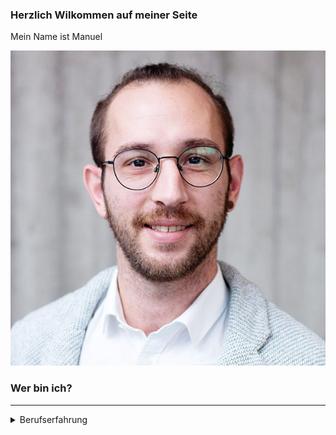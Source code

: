 ### Herzlich Wilkommen auf meiner Seite

Mein Name ist Manuel

![This is an image](1620108214591.jpg)

### Wer bin ich?

-------
<details><summary>Berufserfahrung</summary><blockquote><p>
    <details>
    <summary>Manager IT & Kommunikation, Sodecia Automotive Saarlouis GmbH </summary>
    <p>
    
    * Mitarbeiterverantwortung 
    * Projektmanagement für SAP Implementierung
        * Statusmeetings und Reporting
        * Koordination und Abstimmung mit Stakeholdern und Fachbereichen
        * Kooperation mit Beratungsunternehmen
    * Support der Key & End User
        * Workshops, Training und Feedbackrunden
    * Stammdatenmanagement
    * Ansprechpartner für Industie 4.0
    </p>    
    </details>
-------   
<details>
<summary>Business Consultant Manufacturing & Automotive, Scheer GmbH </summary>
<p>
    
* SAP PEO und Stammdatenmanagement
* Systemkonfiguration und Anwendung SAP Manufacturing for Production Engineering & Operations
* Digitalisierung in der Produktion
* Umsetzungsstategie für Product Lifecycle Management im Engineering
    * Stücklistentransformation DBOM-EBOM-MBOM
    * Kollaborationsstrategie für den gesamten Wertschöpfungsprozess
    * Produktionsentwicklungsprozess  
* Prozessanalyse in der diskreten Fertigung
    * Prozessmodellierung-/entwicklung und Automatisierung (RPA)
    * Organisationsentwicklung
* Kompetenzerweiterung
    * Entwicklung eines Digitalen Zwillings
    * Künstliche Intelligenz in der Produktion
        </p>      
    </details>
-------
<details>
<summary> Qualitätsprüfer, AG der Dillinger Hüttenwerke </summary>
<p>
    
* Maß-/ Endkontrolle von Zahnstangen, Blechen, Behälterböden
* Überwachung und Freigabe von Bauteilen
* Zertifizierung von Bauteilen durch Abnahmezeugnisse 
        </p>
    </details>
-------     
<details>
<summary>CNC - Dreher, AG der Dillinger Hüttenwerke </summary>
<p>

* Selbstständige Planung von Dreharbeiten (Material, Drehwerkzeuge)
* Erstellung von Drehprogrammen
* Herstellung von Drehteilen in Einzelteil-/ Kleinserienfertigung (Wellen, Deckel, Zapfen)
        </p>
    </details>
-------
<details>
<summary>Produktionsmitarbeiter, AG der Dillinger Hüttenwerke </summary>
<p>
    
* Herstellung von Blechproben nach Norm (Sägen, Schleifen, Drehen, Fräsen)
* Koordination von Wärmebehandlungen von Blechproben nach Glühparametern
        </p>    
    </details>
-------
</p>
</details>
    
-------
    
<details>
<summary>Bildungsweg</summary><p>
  
### Master of Engineering - Engineering and Management - (Note: 1,6)
Hochschule für Technik und Wirtschaft des Saarlandes, Saarbrücken

Schwerpunkt: Industrielle Produktion

Thema der Masterarbeit: „Konzept eines Nest-Greifer-Moduls als Teil einer
Schraubenbereitstellung für Direktverschraubungen“ 

### Bachelor of Engineering - Maschinenbau & Prozesstechnik -  (Note: 2,6)
Hochschule für Technik und Wirtschaft des Saarlandes, Saarbrücken

Schwerpunkt: Industrielle Produktion

Auslandssemester in Schweden am Production Technology Center, Trollhättan

Thema der Bachelorarbeit: „Development and Implementation of an Automated Robotic Nailgun System“

### Staatlich geprüfter Maschinentechniker (Note: 3,1)
Balthasar-Neumann-Technikum, Trier

Thema der Technikerarbeit: „Lochbrennschneidvorrichtung für Behälterböden“

### Ausbildung zum Zerspanungsmechaniker

</p>
</details>

-----------
  

